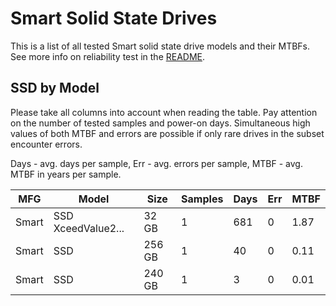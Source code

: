 Smart Solid State Drives
========================

This is a list of all tested Smart solid state drive models and their MTBFs. See
more info on reliability test in the [README](https://github.com/linuxhw/SMART).

SSD by Model
------------

Please take all columns into account when reading the table. Pay attention on the
number of tested samples and power-on days. Simultaneous high values of both MTBF
and errors are possible if only rare drives in the subset encounter errors.

Days - avg. days per sample,
Err  - avg. errors per sample,
MTBF - avg. MTBF in years per sample.

| MFG       | Model              | Size   | Samples | Days  | Err   | MTBF |
|-----------|--------------------|--------|---------|-------|-------|------|
| Smart     | SSD XceedValue2... | 32 GB  | 1       | 681   | 0     | 1.87   |
| Smart     | SSD                | 256 GB | 1       | 40    | 0     | 0.11   |
| Smart     | SSD                | 240 GB | 1       | 3     | 0     | 0.01   |
